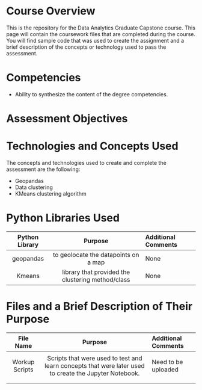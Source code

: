 # Course Overview

This is the repository for the Data Analytics Graduate Capstone course. This page will contain the coursework files that are completed during the course.  You will find sample code that was used to create the assignment and a brief description of the concepts or technology used to pass the assessment. 

# Competencies
- Ability to synthesize the content of the degree competencies.

# Assessment Objectives

# Technologies and Concepts Used
The concepts and technologies used to create and complete the assessment are the following:
- Geopandas
- Data clustering
- KMeans clustering algorithm


# Python Libraries Used
|**Python Library**|**Purpose**|**Additional Comments**|
|:-----:|:-----:|:-----|
|geopandas|to geolocate the datapoints on a map| None | None |
|Kmeans|  library that provided the clustering method/class  |None|


# Files and a Brief Description of Their Purpose

|**File Name**|**Purpose**|**Additional Comments**|
|:-----:|:-----:|:-----|
|  |  |  |
|Workup Scripts| Scripts that were used to test and learn concepts that were later used to create the Jupyter Notebook.| Need to be uploaded |
| | | |
|| |  |
